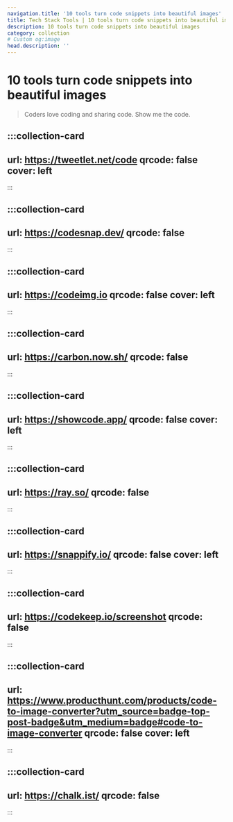 ```yaml
---
navigation.title: '10 tools turn code snippets into beautiful images'
title: Tech Stack Tools | 10 tools turn code snippets into beautiful images
description: 10 tools turn code snippets into beautiful images
category: collection
# Custom og:image
head.description: ''
---
```


# 10 tools turn code snippets into beautiful images

> Coders love coding and sharing code. Show me the code.

:::collection-card
---
url: https://tweetlet.net/code
qrcode: false
cover: left
---
:::

:::collection-card
---
url: https://codesnap.dev/
qrcode: false
---
:::

:::collection-card
---
url: https://codeimg.io
qrcode: false
cover: left
---
:::

:::collection-card
---
url: https://carbon.now.sh/
qrcode: false
---
:::

:::collection-card
---
url: https://showcode.app/
qrcode: false
cover: left
---
:::

:::collection-card
---
url: https://ray.so/
qrcode: false
---
:::

:::collection-card
---
url: https://snappify.io/
qrcode: false
cover: left
---
:::

:::collection-card
---
url: https://codekeep.io/screenshot
qrcode: false
---
:::

:::collection-card
---
url: https://www.producthunt.com/products/code-to-image-converter?utm_source=badge-top-post-badge&utm_medium=badge#code-to-image-converter
qrcode: false
cover: left
---
:::

:::collection-card
---
url: https://chalk.ist/
qrcode: false
---
:::
